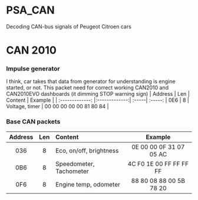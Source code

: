 # PSA_CAN
Decoding CAN-bus signals of Peugeot Citroen cars

# CAN 2010

### Impulse generator
I think, car takes that data from generator for understanding is engine started, or not.
This packet need for correct working CAN2010  and CAN2010EVO dashboards (it dimming STOP warning sign)
| Address        | Len           | Content  | Example  | 
| :-------------: |:-------------:| :-----| :-----:
| 0E6      | 8 | Voltage, timer | 00 00 00 00 00 81 80 84 |

### Base CAN packets

| Address        | Len           | Content  | Example  | 
| :-------------: |:-------------:| :-----| :-----:
| 036      | 8 | Eco, on/off, brightness | 0E 00 00 0F 31 07 05 AC |
| 0B6      | 8 | Speedometer, Tachometer | 4C F0 1E 00 FF FF FF FF |
| 0F6      | 8 | Engine temp, odometer   | 88 80 08 88 00 5B 78 20 |


